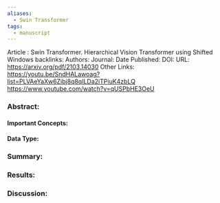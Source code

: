 ```yaml
---
aliases:
  - Swin Transformer
tags:
  - manuscript
---
```

Article : Swin Transformer. Hierarchical Vision Transformer using Shifted Windows
backlinks:
Authors: 
Journal: 
Date Published: 
DOI: 
URL: https://arxiv.org/pdf/2103.14030
Other Links: https://youtu.be/SndHALawoag?list=PLVAeYaXw6Zibj8q8qILDa2iTPiuK4zbLQ
https://www.youtube.com/watch?v=qUSPbHE3OeU
### Abstract:



#### Important Concepts:



#### Data Type:


### Summary:



### Results:



### Discussion:
